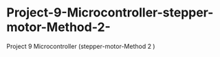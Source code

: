 # Project-9-Microcontroller-stepper-motor-Method-2-
Project 9 Microcontroller (stepper-motor-Method 2 )

